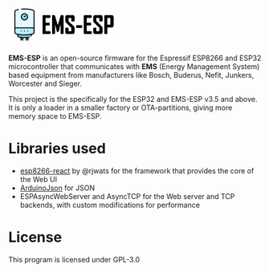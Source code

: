 # ![logo](media/EMS-ESP_logo_dark.png)

**EMS-ESP** is an open-source firmware for the Espressif ESP8266 and ESP32 microcontroller that communicates with **EMS** (Energy Management System) based equipment from manufacturers like Bosch, Buderus, Nefit, Junkers, Worcester and Sieger.

This project is the specifically for the ESP32 and EMS-ESP v3.5 and above.
It is only a loader in a smaller factory or OTA-partitions, giving more memory space to EMS-ESP.

# **Libraries used**

- [esp8266-react](https://github.com/rjwats/esp8266-react) by @rjwats for the framework that provides the core of the Web UI
- [ArduinoJson](https://github.com/bblanchon/ArduinoJson) for JSON
- ESPAsyncWebServer and AsyncTCP for the Web server and TCP backends, with custom modifications for performance

# **License**

This program is licensed under GPL-3.0
